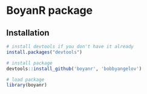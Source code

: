 # BoyanR package

## Installation

```r
# install devtools if you don't have it already
install.packages("devtools")

# install package
devtools::install_github('boyanr', 'bobbyangelov')

# load package
library(boyanr)
```